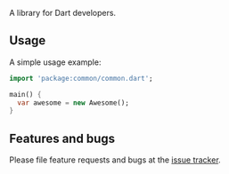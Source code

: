 A library for Dart developers.

## Usage

A simple usage example:

```dart
import 'package:common/common.dart';

main() {
  var awesome = new Awesome();
}
```

## Features and bugs

Please file feature requests and bugs at the [issue tracker][tracker].

[tracker]: http://example.com/issues/replaceme
